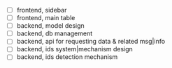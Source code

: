 - [ ] frontend, sidebar
- [ ] frontend, main table
- [ ] backend, model design
- [ ] backend, db management
- [ ] backend, api for requesting data & related msg|info
- [ ] backend, ids system|mechanism design
- [ ] backend, ids detection mechanism